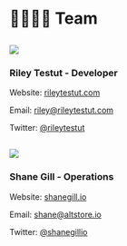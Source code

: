# 👨‍👩‍👧‍👦 Team

## ![](../.gitbook/assets/Untitled.png)

### Riley Testut - Developer

Website: [rileytestut.com](https://rileytestut.com)

Email: [riley@rileytestut.com](mailto:riley@rileytestut.com)

Twitter: [@rileytestut ](https://twitter.com/rileytestut)

## ![](../.gitbook/assets/Untitled2.png)&#x20;

### Shane Gill - Operations

Website: [shanegill.io](https://shanegill.io)

Email: [shane@altstore.io](mailto:shane@altstore.io)

Twitter: [@shanegillio](https://twitter.com/shanegillio)
